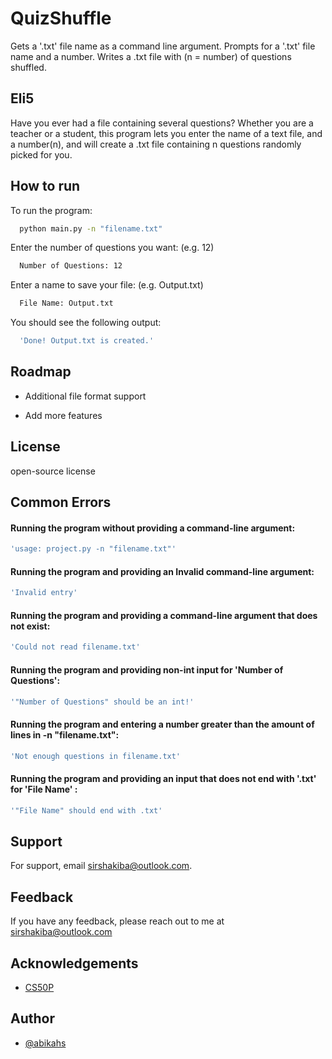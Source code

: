 
# QuizShuffle
Gets a '.txt' file name as a command line argument.
Prompts for a '.txt' file name and a number.
Writes a .txt file with (n = number) of questions shuffled.

## Eli5

Have you ever had a file containing several questions?
Whether you are a teacher or a student, this program lets you enter the name of a text file, and a number(n), and will create a .txt file containing n questions randomly picked for you.
## How to run

To run the program:
```bash
  python main.py -n "filename.txt"
```

Enter the number of questions you want: (e.g. 12)
```bash
  Number of Questions: 12
```

Enter a name to save your file: (e.g. Output.txt)
```bash
  File Name: Output.txt
```

You should see the following output:
```bash
  'Done! Output.txt is created.'
```
## Roadmap

- Additional file format support

- Add more features


## License

open-source license


## Common Errors

#### Running the program without providing a command-line argument:
```bash
'usage: project.py -n "filename.txt"'
```

#### Running the program and providing an Invalid command-line argument:
```bash
'Invalid entry'
```

#### Running the program and providing a command-line argument that does not exist:
```bash
'Could not read filename.txt'
```

#### Running the program and providing non-int input for 'Number of Questions':
```bash
'"Number of Questions" should be an int!'
```

#### Running the program and entering a number greater than the amount of lines in -n "filename.txt":
```bash
'Not enough questions in filename.txt'
```

#### Running the program and providing an input that does not end with '.txt' for 'File Name' : 
```bash
'"File Name" should end with .txt'
```
## Support

For support, email sirshakiba@outlook.com.


## Feedback

If you have any feedback, please reach out to me at sirshakiba@outlook.com


## Acknowledgements

 - [CS50P](https://cs50.harvard.edu/python/2022/)


## Author

- [@abikahs](https://www.github.com/abikahs)

